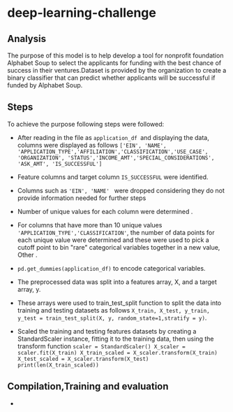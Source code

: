 # deep-learning-challenge
## Analysis 
The purpose of this model is to help develop a tool for nonprofit foundation Alphabet Soup to select the applicants for funding with the best chance of success in their ventures.Dataset is provided by the organization to create a binary classifier that can predict whether applicants will be successful if funded by Alphabet Soup.

## Steps
To achieve the purpose following steps were followed:

- After reading in the file as ```application_df ```and displaying the data, columns were displayed as follows  ```['EIN', 'NAME', 'APPLICATION_TYPE','AFFILIATION','CLASSIFICATION','USE_CASE', 'ORGANIZATION', 'STATUS','INCOME_AMT','SPECIAL_CONSIDERATIONS', 'ASK_AMT', 'IS_SUCCESSFUL']``` 
- Feature columns and target column ```IS_SUCCESSFUL``` were identified.
- Columns such as ```'EIN', 'NAME' ``` were dropped considering they do not provide information needed for further steps
- Number of unique values for each column were determined .


- For columns that have more than 10 unique values``` 'APPLICATION_TYPE','CLASSIFICATION'```, the number of data points for each unique value were determined and these were used to pick a cutoff point to bin "rare" categorical variables together in a new value, Other .

- ```pd.get_dummies(application_df)``` to encode categorical variables.

- The preprocessed data was split into a features array, X, and a target array, y. 
- These arrays were used to train_test_split function to split the data into training and testing datasets as follows ```X_train, X_test, y_train, y_test = train_test_split(X, y, random_state=1,stratify = y)```.

- Scaled the training and testing features datasets by creating a StandardScaler instance, fitting it to the training data, then using the transform function ```scaler = StandardScaler()
X_scaler = scaler.fit(X_train)
X_train_scaled = X_scaler.transform(X_train)
X_test_scaled = X_scaler.transform(X_test)
print(len(X_train_scaled))```

## Compilation,Training and evaluation
- 